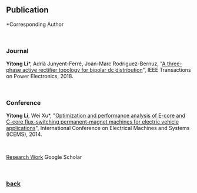 <br />

## Publication

*Corresponding Author

<br />

### Journal

**Yitong Li***, Adrià Junyent-Ferré, Joan-Marc Rodriguez-Bernuz, "[A three-phase active rectifier topology for bipolar dc distribution](http://ieeexplore.ieee.org/document/7921443/#full-text-section)", IEEE Transactions on Power Electronics, 2018.  

<br />

### Conference

**Yitong Li**, Wei Xu*, "[Optimization and performance analysis of E-core and C-core flux-switching permanent-magnet machines for electric vehicle applications](https://ieeexplore.ieee.org/document/7013436/)", International Conference on Electrical Machines and Systems (ICEMS), 2014.

<br />

[Research Work](https://yt-li.github.io/research)
Google Scholar

<br />

### [back](https://yt-li.github.io/)
